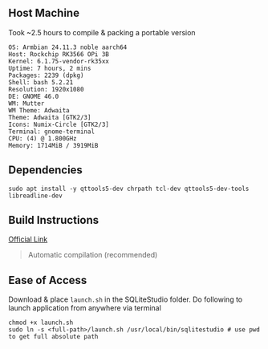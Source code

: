 ## Host Machine
Took ~2.5 hours to compile & packing a portable version

```
OS: Armbian 24.11.3 noble aarch64 
Host: Rockchip RK3566 OPi 3B 
Kernel: 6.1.75-vendor-rk35xx 
Uptime: 7 hours, 2 mins 
Packages: 2239 (dpkg) 
Shell: bash 5.2.21 
Resolution: 1920x1080 
DE: GNOME 46.0 
WM: Mutter 
WM Theme: Adwaita 
Theme: Adwaita [GTK2/3] 
Icons: Numix-Circle [GTK2/3] 
Terminal: gnome-terminal 
CPU: (4) @ 1.800GHz 
Memory: 1714MiB / 3919MiB 
```

## Dependencies
`sudo apt install -y qttools5-dev chrpath tcl-dev qttools5-dev-tools libreadline-dev`

## Build Instructions
[Official Link](https://github.com/pawelsalawa/sqlitestudio/wiki/Instructions_for_compilation_under_Linux)
> Automatic compilation (recommended)

## Ease of Access
Download & place `launch.sh` in the SQLiteStudio folder. Do following to launch application from anywhere via terminal
```
chmod +x launch.sh
sudo ln -s <full-path>/launch.sh /usr/local/bin/sqlitestudio # use pwd to get full absolute path
```
